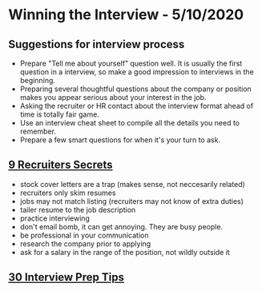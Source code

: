# Winning the Interview - 5/10/2020

## Suggestions for interview process
* Prepare "Tell me about yourself" question well. It is usually the first question in a interview, so make a good impression to interviews in the beginning.
* Preparing several thoughtful questions about the company or position makes you appear serious about your interest in the job.
* Asking the recruiter or HR contact about the interview format ahead of time is totally fair game.
* Use an interview cheat sheet to compile all the details you need to remember.
* Prepare a few smart questions for when it's your turn to ask.

## [9 Recruiters Secrets](https://www.thejobnetwork.com/9-secrets-recruiters-dont-want-you-to-know/)
* stock cover letters are a trap (makes sense, not neccesarily related)
* recruiters only skim resumes
* jobs may not match listing (recruiters may not know of extra duties)
* tailer resume to the job description
* practice interviewing
* don't email bomb, it can get annoying. They are busy people.
* be professional in your communication
* research the company prior to applying
* ask for a salary in the range of the position, not wildly outside it

## [30 Interview Prep Tips](https://www.themuse.com/advice/the-ultimate-interview-guide-30-prep-tips-for-job-interview-success)